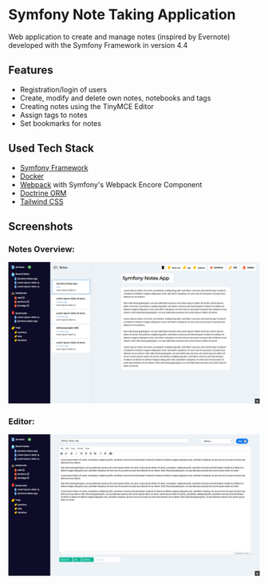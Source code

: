 # Symfony Note Taking Application

Web application to create and manage notes (inspired by Evernote) developed with the Symfony Framework in version 4.4

## Features

* Registration/login of users
* Create, modify and delete own notes, notebooks and tags
* Creating notes using the TinyMCE Editor
* Assign tags to notes
* Set bookmarks for notes

## Used Tech Stack

* [Symfony Framework](https://symfony.com/)
* [Docker](https://www.docker.com/)
* [Webpack](https://webpack.js.org/) with Symfony's Webpack Encore Component
* [Doctrine ORM](https://www.doctrine-project.org/)
* [Tailwind CSS](https://tailwindcss.com/)

## Screenshots

### Notes Overview:

![notes-overview](https://raw.githubusercontent.com/tmxs/noteTakingApp/master/assets/images/screenshots/noteTakingApp.png)

### Editor:

![notes-overview](https://raw.githubusercontent.com/tmxs/noteTakingApp/master/assets/images/screenshots/editor.png)
